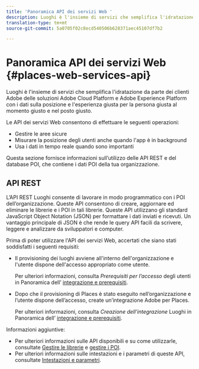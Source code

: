 ```yaml
---
title: 'Panoramica API dei servizi Web '
description: Luoghi è l'insieme di servizi che semplifica l'idratazione da parte dei clienti Adobe delle soluzioni Adobe Experience Cloud e Adobe Experience Platform con i dati sulla posizione e l'esperienza giusta per la persona giusta al momento giusto e nel posto giusto.
translation-type: tm+mt
source-git-commit: 5a0705f02c8ecd540506b628371aec45107df7b2

---
```



# Panoramica API dei servizi Web {#places-web-services-api}

Luoghi è l&#39;insieme di servizi che semplifica l&#39;idratazione da parte dei clienti Adobe delle soluzioni Adobe Cloud Platform e Adobe Experience Platform con i dati sulla posizione e l&#39;esperienza giusta per la persona giusta al momento giusto e nel posto giusto.

Le API dei servizi Web consentono di effettuare le seguenti operazioni:

* Gestire le aree sicure
* Misurare la posizione degli utenti anche quando l&#39;app è in background
* Usa i dati in tempo reale quando sono importanti

Questa sezione fornisce informazioni sull’utilizzo delle API REST e del database POI, che contiene i dati POI della tua organizzazione.

## API REST

L’API REST Luoghi consente di lavorare in modo programmatico con i POI dell’organizzazione. Queste API consentono di creare, aggiornare ed eliminare le librerie e i POI in tali librerie. Queste API utilizzano gli standard JavaScript Object Notation (JSON) per formattare i dati inviati e ricevuti. Un vantaggio principale di JSON è che rende le query API facili da scrivere, leggere e analizzare da sviluppatori e computer.

Prima di poter utilizzare l&#39;API dei servizi Web, accertati che siano stati soddisfatti i seguenti requisiti:

* Il provisioning dei luoghi avviene all&#39;interno dell&#39;organizzazione e l&#39;utente dispone dell&#39;accesso appropriato come utente.

   Per ulteriori informazioni, consulta *Prerequisiti per l’accesso* degli utenti in Panoramica dell’ [integrazione e prerequisiti](/help/web-service-api/adobe-i-o-integration.md).

* Dopo che il provisioning di Places è stato eseguito nell’organizzazione e l’utente dispone dell’accesso, create un’integrazione Adobe per Places.

   Per ulteriori informazioni, consulta *Creazione dell’integrazione* Luoghi in Panoramica dell’ [integrazione e prerequisiti](/help/web-service-api/adobe-i-o-integration.md).

Informazioni aggiuntive:

* Per ulteriori informazioni sulle API disponibili e su come utilizzarle, consultate [Gestire le librerie](/help/web-service-api/api-usage/manage-libraries/manage-libraries.md) e [gestire i POI](/help/web-service-api/api-usage/manage-pois/manage-pois.md).
* Per ulteriori informazioni sulle intestazioni e i parametri di queste API, consultate [Intestazioni e parametri](/help/web-service-api/api-usage/headers-and-parameters.md).
